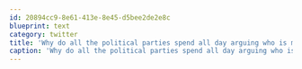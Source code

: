 ```yaml
---
id: 20894cc9-8e61-413e-8e45-d5bee2de2e8c
blueprint: text
category: twitter
title: 'Why do all the political parties spend all day arguing who is more fit to lead?  It demonstrates their collective inability to lead.'
caption: 'Why do all the political parties spend all day arguing who is more fit to lead?  It demonstrates their collective inability to lead.'
---
```

